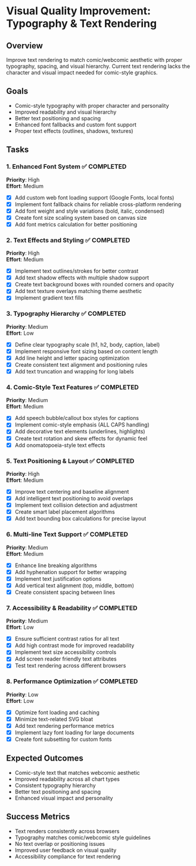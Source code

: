 # Visual Quality Improvement: Typography & Text Rendering

## Overview
Improve text rendering to match comic/webcomic aesthetic with proper typography, spacing, and visual hierarchy. Current text rendering lacks the character and visual impact needed for comic-style graphics.

## Goals
- Comic-style typography with proper character and personality
- Improved readability and visual hierarchy
- Better text positioning and spacing
- Enhanced font fallbacks and custom font support
- Proper text effects (outlines, shadows, textures)

## Tasks

### 1. Enhanced Font System ✅ COMPLETED
**Priority**: High  
**Effort**: Medium

- [x] Add custom web font loading support (Google Fonts, local fonts)
- [x] Implement font fallback chains for reliable cross-platform rendering
- [x] Add font weight and style variations (bold, italic, condensed)
- [x] Create font size scaling system based on canvas size
- [x] Add font metrics calculation for better positioning

### 2. Text Effects and Styling ✅ COMPLETED
**Priority**: High  
**Effort**: Medium

- [x] Implement text outlines/strokes for better contrast
- [x] Add text shadow effects with multiple shadow support
- [x] Create text background boxes with rounded corners and opacity
- [x] Add text texture overlays matching theme aesthetic
- [x] Implement gradient text fills

### 3. Typography Hierarchy ✅ COMPLETED
**Priority**: Medium  
**Effort**: Low

- [x] Define clear typography scale (h1, h2, body, caption, label)
- [x] Implement responsive font sizing based on content length
- [x] Add line height and letter spacing optimization
- [x] Create consistent text alignment and positioning rules
- [x] Add text truncation and wrapping for long labels

### 4. Comic-Style Text Features ✅ COMPLETED
**Priority**: Medium  
**Effort**: Medium

- [x] Add speech bubble/callout box styles for captions
- [x] Implement comic-style emphasis (ALL CAPS handling)
- [x] Add decorative text elements (underlines, highlights)
- [x] Create text rotation and skew effects for dynamic feel
- [x] Add onomatopoeia-style text effects

### 5. Text Positioning & Layout ✅ COMPLETED
**Priority**: High  
**Effort**: Medium

- [x] Improve text centering and baseline alignment
- [x] Add intelligent text positioning to avoid overlaps
- [x] Implement text collision detection and adjustment
- [x] Create smart label placement algorithms
- [x] Add text bounding box calculations for precise layout

### 6. Multi-line Text Support ✅ COMPLETED
**Priority**: Medium  
**Effort**: Medium

- [x] Enhance line breaking algorithms
- [x] Add hyphenation support for better wrapping
- [x] Implement text justification options
- [x] Add vertical text alignment (top, middle, bottom)
- [x] Create consistent spacing between lines

### 7. Accessibility & Readability ✅ COMPLETED
**Priority**: Medium  
**Effort**: Low

- [x] Ensure sufficient contrast ratios for all text
- [x] Add high contrast mode for improved readability
- [x] Implement text size accessibility controls
- [x] Add screen reader friendly text attributes
- [x] Test text rendering across different browsers

### 8. Performance Optimization ✅ COMPLETED
**Priority**: Low  
**Effort**: Low

- [x] Optimize font loading and caching
- [x] Minimize text-related SVG bloat
- [x] Add text rendering performance metrics
- [x] Implement lazy font loading for large documents
- [x] Create font subsetting for custom fonts

## Expected Outcomes
- Comic-style text that matches webcomic aesthetic
- Improved readability across all chart types
- Consistent typography hierarchy
- Better text positioning and spacing
- Enhanced visual impact and personality

## Success Metrics
- Text renders consistently across browsers
- Typography matches comic/webcomic style guidelines  
- No text overlap or positioning issues
- Improved user feedback on visual quality
- Accessibility compliance for text rendering